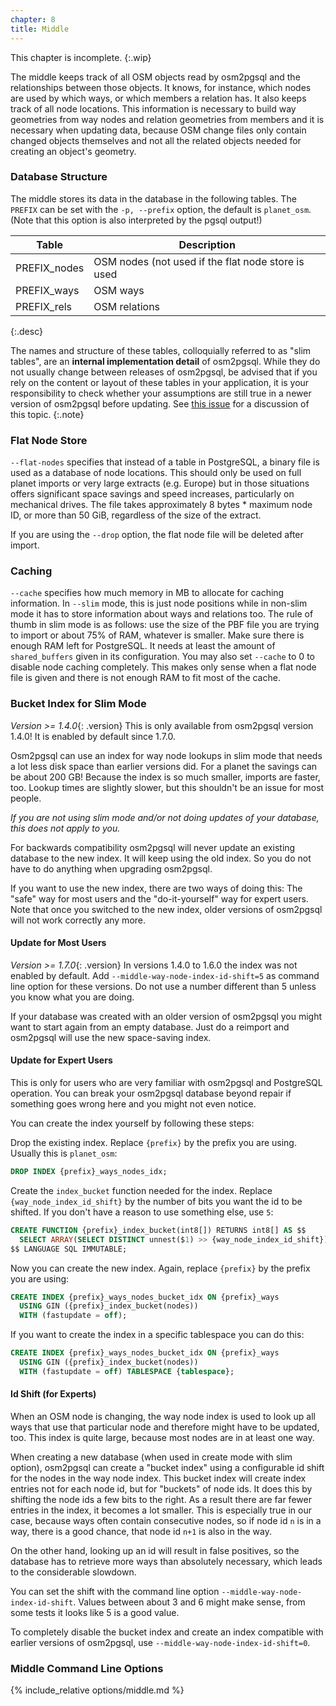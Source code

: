 ```yaml
---
chapter: 8
title: Middle
---
```


This chapter is incomplete.
{:.wip}

The middle keeps track of all OSM objects read by osm2pgsql and the
relationships between those objects. It knows, for instance, which nodes are
used by which ways, or which members a relation has. It also keeps track of
all node locations. This information is necessary to build way geometries from
way nodes and relation geometries from members and it is necessary when
updating data, because OSM change files only contain changed objects themselves
and not all the related objects needed for creating an object's geometry.

### Database Structure

The middle stores its data in the database in the following tables. The
`PREFIX` can be set with the `-p, --prefix` option, the default is
`planet_osm`. (Note that this option is also interpreted by the pgsql output!)

| Table        | Description   |
| ------------ | ------------- |
| PREFIX_nodes | OSM nodes (not used if the flat node store is used |
| PREFIX_ways  | OSM ways      |
| PREFIX_rels  | OSM relations |
{:.desc}

The names and structure of these tables, colloquially referred to as "slim
tables", are an **internal implementation detail** of osm2pgsql. While they do
not usually change between releases of osm2pgsql, be advised that if you rely
on the content or layout of these tables in your application, it is your
responsibility to check whether your assumptions are still true in a newer
version of osm2pgsql before updating. See [this
issue](https://github.com/openstreetmap/osm2pgsql/issues/230) for a discussion
of this topic.
{:.note}

### Flat Node Store

`--flat-nodes` specifies that instead of a table in PostgreSQL, a binary
file is used as a database of node locations. This should only be used on full
planet imports or very large extracts (e.g. Europe) but in those situations
offers significant space savings and speed increases, particularly on
mechanical drives. The file takes approximately 8 bytes * maximum node ID, or
more than 50 GiB, regardless of the size of the extract.

If you are using the `--drop` option, the flat node file will be deleted
after import.

### Caching

`--cache` specifies how much memory in MB to allocate for caching information.
In `--slim` mode, this is just node positions while in non-slim mode it has to
store information about ways and relations too. The rule of thumb in slim mode
is as follows: use the size of the PBF file you are trying to import or about
75% of RAM, whatever is smaller. Make sure there is enough RAM left for
PostgreSQL. It needs at least the amount of `shared_buffers` given in its
configuration. You may also set `--cache` to 0 to disable node caching
completely. This makes only sense when a flat node file is given and there
is not enough RAM to fit most of the cache.

### Bucket Index for Slim Mode

*Version >= 1.4.0*{: .version} This is only available from osm2pgsql version
1.4.0! It is enabled by default since 1.7.0.

Osm2pgsql can use an index for way node lookups in slim mode that needs a lot
less disk space than earlier versions did. For a planet the savings can be
about 200 GB! Because the index is so much smaller, imports are faster, too.
Lookup times are slightly slower, but this shouldn't be an issue for most
people.

*If you are not using slim mode and/or not doing updates of your database, this
does not apply to you.*

For backwards compatibility osm2pgsql will never update an existing database
to the new index. It will keep using the old index. So you do not have to do
anything when upgrading osm2pgsql.

If you want to use the new index, there are two ways of doing this: The "safe"
way for most users and the "do-it-yourself" way for expert users. Note that
once you switched to the new index, older versions of osm2pgsql will not work
correctly any more.

#### Update for Most Users

*Version >= 1.7.0*{: .version} In versions 1.4.0 to 1.6.0 the index was not
enabled by default. Add `--middle-way-node-index-id-shift=5` as command line
option for these versions. Do not use a number different than 5 unless you
know what you are doing.

If your database was created with an older version of osm2pgsql you might want
to start again from an empty database. Just do a reimport and osm2pgsql will
use the new space-saving index.

#### Update for Expert Users

This is only for users who are very familiar with osm2pgsql and PostgreSQL
operation. You can break your osm2pgsql database beyond repair if something
goes wrong here and you might not even notice.

You can create the index yourself by following these steps:

Drop the existing index. Replace `{prefix}` by the prefix you are using.
Usually this is `planet_osm`:

```sql
DROP INDEX {prefix}_ways_nodes_idx;
```

Create the `index_bucket` function needed for the index. Replace
`{way_node_index_id_shift}` by the number of bits you want the id to be
shifted. If you don't have a reason to use something else, use `5`:

```sql
CREATE FUNCTION {prefix}_index_bucket(int8[]) RETURNS int8[] AS $$
  SELECT ARRAY(SELECT DISTINCT unnest($1) >> {way_node_index_id_shift})
$$ LANGUAGE SQL IMMUTABLE;
```

Now you can create the new index. Again, replace `{prefix}` by the prefix
you are using:

```sql
CREATE INDEX {prefix}_ways_nodes_bucket_idx ON {prefix}_ways
  USING GIN ({prefix}_index_bucket(nodes))
  WITH (fastupdate = off);
```

If you want to create the index in a specific tablespace you can do this:

```sql
CREATE INDEX {prefix}_ways_nodes_bucket_idx ON {prefix}_ways
  USING GIN ({prefix}_index_bucket(nodes))
  WITH (fastupdate = off) TABLESPACE {tablespace};
```

#### Id Shift (for Experts)

When an OSM node is changing, the way node index is used to look up all ways
that use that particular node and therefore might have to be updated, too.
This index is quite large, because most nodes are in at least one way.

When creating a new database (when used in create mode with slim option),
osm2pgsql can create a "bucket index" using a configurable id shift for the
nodes in the way node index. This bucket index will create index entries not
for each node id, but for "buckets" of node ids. It does this by shifting the
node ids a few bits to the right. As a result there are far fewer entries
in the index, it becomes a lot smaller. This is especially true in our case,
because ways often contain consecutive nodes, so if node id `n` is in a way,
there is a good chance, that node id `n+1` is also in the way.

On the other hand, looking up an id will result in false positives, so the
database has to retrieve more ways than absolutely necessary, which leads to
the considerable slowdown.

You can set the shift with the command line option
`--middle-way-node-index-id-shift`. Values between about 3 and 6 might make
sense, from some tests it looks like 5 is a good value.

To completely disable the bucket index and create an index compatible with
earlier versions of osm2pgsql, use `--middle-way-node-index-id-shift=0`.

### Middle Command Line Options

{% include_relative options/middle.md %}

